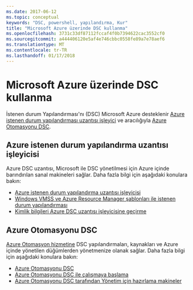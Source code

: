```yaml
---
ms.date: 2017-06-12
ms.topic: conceptual
keywords: "DSC, powershell, yapılandırma, Kur"
title: "Microsoft Azure üzerinde DSC kullanma"
ms.openlocfilehash: 3731c33df87112fccaf4f0b7394622cac3552cf0
ms.sourcegitcommit: a444406120e5af4e746cbbc0558fe89a7e78aef6
ms.translationtype: MT
ms.contentlocale: tr-TR
ms.lasthandoff: 01/17/2018
---
```

# <a name="using-dsc-on-microsoft-azure"></a>Microsoft Azure üzerinde DSC kullanma

İstenen durum Yapılandırması'nı (DSC) Microsoft Azure desteklenir [Azure istenen durum yapılandırması uzantısı işleyici](https://docs.microsoft.com/azure/virtual-machines/virtual-machines-windows-extensions-dsc-overview) ve aracılığıyla [Azure Otomasyonu DSC](https://docs.microsoft.com/azure/automation/automation-dsc-overview).

## <a name="azure-desired-state-configuration-extension-handler"></a>Azure istenen durum yapılandırma uzantısı işleyicisi

Azure DSC uzantısı, Microsoft ile DSC yönetilmesi için Azure içinde barındırılan sanal makineleri sağlar. Daha fazla bilgi için aşağıdaki konulara bakın:

- [Azure istenen durum yapılandırma uzantısı işleyicisi](https://docs.microsoft.com/azure/virtual-machines/virtual-machines-windows-extensions-dsc-overview)
- [Windows VMSS ve Azure Resource Manager şablonları ile istenen durum yapılandırması](https://docs.microsoft.com/azure/virtual-machines/virtual-machines-windows-extensions-dsc-template)
- [Kimlik bilgileri Azure DSC uzantısı işleyicisine geçirme](https://docs.microsoft.com/azure/virtual-machines/virtual-machines-windows-extensions-dsc-credentials)

## <a name="azure-automation-dsc"></a>Azure Otomasyonu DSC

[Azure Otomasyon hizmetine](https://azure.microsoft.com/services/automation/) DSC yapılandırmaları, kaynakları ve Azure içinde yönetilen düğümlerden yönetmenize olanak sağlar. Daha fazla bilgi için aşağıdaki konulara bakın:

- [Azure Otomasyonu DSC](https://docs.microsoft.com/azure/automation/automation-dsc-overview)
- [Azure Otomasyonu DSC ile çalışmaya başlama](https://docs.microsoft.com/azure/automation/automation-dsc-getting-started)
- [Azure Otomasyonu DSC tarafından Yönetim için hazırlama makineler](https://docs.microsoft.com/azure/automation/automation-dsc-onboarding)

